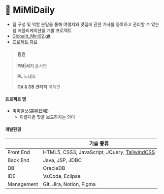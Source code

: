 # :shallow_pan_of_food: MiMiDaily

- 팀 구성 및 역할 분담을 통해 여행지와 맛집에 관한 기사를 등록하고 관리할 수 있는 웹 애플리케이션을 개발 프로젝트
- [GlobalIt_Mini02.git](https://github.com/seasign10/GlobalIT_Mini02)
- [프로젝트 자료](https://docs.google.com/presentation/d/1WBqEZRHqmZEH40TqyRxXsZfY0uOoPHTECuKc2KO1YUM/edit?usp=sharing)





> #### 팀원
>
> **PM|서기** 윤서연
>
> **PL** 노태효
>
> **Git & DB 관리자** 이해인



#### 프로젝트 명

- 미미일보(美味日報)
  - 아름다운 맛을 보도하자는 의미



#### 개발환경

|            | 기술 종류                                    |
| ---------- | ---------------------------------------- |
| Front End  | HTML5, CSS3, JavaScript, JQuery, [TailwindCSS](https://tailwindcss.com/docs/installation/using-vite) |
| Back End   | Java, JSP, JDBC                          |
| DB         | OracleDB                                 |
| IDE        | VsCode, Eclipse                          |
| Management | Git, Jira, Notion, Figma                 |



